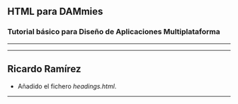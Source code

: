 ## HTML para DAMmies
### Tutorial básico para Diseño de Aplicaciones Multiplataforma
---

---
## Ricardo Ramírez
* Añadido el fichero *headings.html*.
---
